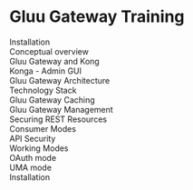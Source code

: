 # Gluu Gateway Training

Installation    
Conceptual overview    
Gluu Gateway and Kong  
Konga - Admin GUI  
Gluu Gateway Architecture  
Technology Stack  
Gluu Gateway Caching  
Gluu Gateway Management  
Securing REST Resources  
  Consumer Modes  
  API Security  
Working Modes   
  OAuth mode  
  UMA mode    
Installation  
